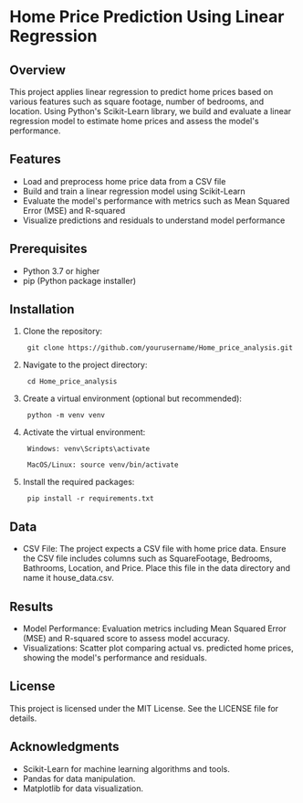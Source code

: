 # Home Price Prediction Using Linear Regression
## Overview

This project applies linear regression to predict home prices based on various features such as square footage, number of bedrooms, and location. Using Python's Scikit-Learn library, we build and evaluate a linear regression model to estimate home prices and assess the model's performance.
## Features

* Load and preprocess home price data from a CSV file
* Build and train a linear regression model using Scikit-Learn
* Evaluate the model's performance with metrics such as Mean Squared Error (MSE) and R-squared
* Visualize predictions and residuals to understand model performance

## Prerequisites

* Python 3.7 or higher
* pip (Python package installer)

## Installation

1. Clone the repository:

        git clone https://github.com/yourusername/Home_price_analysis.git

2. Navigate to the project directory:

        cd Home_price_analysis

3. Create a virtual environment (optional but recommended):

        python -m venv venv

4. Activate the virtual environment:

        Windows: venv\Scripts\activate

        MacOS/Linux: source venv/bin/activate

5. Install the required packages:

        pip install -r requirements.txt

## Data

* CSV File: The project expects a CSV file with home price data. Ensure the CSV file includes columns such as SquareFootage, Bedrooms, Bathrooms, Location, and Price. Place this file in the data directory and name it house_data.csv.

## Results

* Model Performance: Evaluation metrics including Mean Squared Error (MSE) and R-squared score to assess model accuracy.
* Visualizations: Scatter plot comparing actual vs. predicted home prices, showing the model's performance and residuals.

## License

This project is licensed under the MIT License. See the LICENSE file for details.
## Acknowledgments
* Scikit-Learn for machine learning algorithms and tools.
* Pandas for data manipulation.
* Matplotlib for data visualization.
